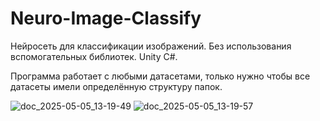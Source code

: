 # Neuro-Image-Classify
Нейросеть для классификации изображений. Без использования вспомогательных библиотек. Unity C#.

Программа работает с любыми датасетами, только нужно чтобы все датасеты имели определённую структуру папок.

![doc_2025-05-05_13-19-49](https://github.com/user-attachments/assets/ade84579-1cfb-4492-ac1a-bd5feb01334c)
![doc_2025-05-05_13-19-57](https://github.com/user-attachments/assets/bad7f7b1-070e-4af7-91b7-5bf3df433a1f)
